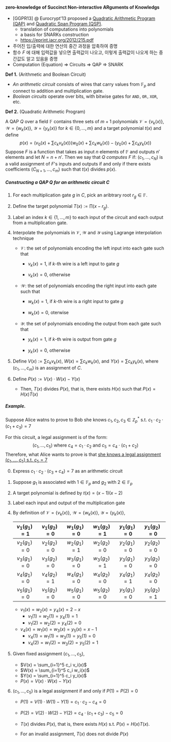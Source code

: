 #### zero-knowledge of Succinct Non-interactive ARguments of Knowledgs

- [GGPR13] @ Eurocrypt'13 proposed a <u>Quadratic Arithmetic Program (QAP)</u> and <u>Quadratic Span Program (QSP)</u>.
  - translation of computations into polynomials
  - a basis for SNARKs construction
  - https://eprint.iacr.org/2012/215.pdf
- 주어진 입/출력에 대한 연산의 중간 과정을 압축하여 증명
- 함수 $F$ 에 대해 입력값을 넣으면 출력값이 나오고, 이렇게 출력값이 나오게 하는 중간값도 알고 있음을 증명
- Computation (Equation) $\Rightarrow$ Circuits $\Rightarrow$ QAP $\Rightarrow$ SNARK



**Def 1.** (Arithmetic and Boolean Circuit)

- *An arithmetic circuit* consists of wires that carry values from $\mathbb{F}_p$ and connect to addition and multiplication gate.
- *Boolean circuits* operate over bits, with bitwise gates for $\mathtt{AND, OR, XOR}$, etc.



**Def 2.** (Quadratic Arithmetic Program) 

A QAP $Q$ over a field $\mathbb{F}$ contains three sets of $m + 1$ polynomials $\mathcal{V} = \{v_k(x)\}$, $\mathcal{W} = \{w_k(x)\}$, $\mathcal{Y} = \{y_k(x)\}$ for $k \in \{0, \ldots, m\}$ and a target polynomial $t(x)$ and define 
$$
p(x) = \Big(v_0(x) + \sum c_k v_k(x)\Big) \Big(w_0(x) + \sum c_k w_k(x) \Big) - \Big(y_0(x) + \sum c_k y_k(x) \Big)
$$
Suppose $F$ is a function that takes as input $n$ elements of $\mathbb{F}$ and outputs $n'$ elements and let $N = n + n'$. Then we say that *$Q$ computes $F$* if: $(c_1, \ldots, c_N)$ is a valid assignment of $F$'s inputs and outputs if and only if there exists coefficients $(C_{N+1}, \ldots, c_m)$ such that $t(x)$ divides $p(x)$. 



##### Constructing a QAP $Q$ for an arithmetic circuit $C$

1. For each multiplication gate $g$ in $C$, pick an aribtrary root $r_g \in \mathbb{F}$.

2. Define the target polynomial $T(x) := \prod (x - r_g)$.

3. Label an index $k \in \{1, \ldots, m\}$ to each input of the circuit and each output from a multiplication gate.

4. Interpolate the polynomials in $\mathcal{V}, \mathcal{W}$ and $\mathcal{Y}$ using Lagrange interpolation technique

   - $\mathcal{V}$: the set of polynomials encoding the left input into each gate such that

     - $v_k(x) = 1$, if $k$-th wire is a left input to gate $g$

     - $v_k(x) = 0$, otherwise 

   - $\mathcal{W}$: the set of polynomials encoding the right input into each gate such that

     - $w_k(x) = 1$, if $k$-th wire is a right input to gate $g$ 

     - $w_k(x) = 0$, oterwise 

   - $\mathcal{Y}$: the set of polynomials encoding the output from each gate such that

     - $y_k(x) = 1$, if $k$-th wire is output from gate $g$

     - $y_k(x) = 0$, otherwise 

5. Define $V(x) := \sum c_k v_k(x)$, $W(x) = \sum c_k w_k(x)$, and $Y(x) = \sum c_k y_k(x)$, where $(c_1, \ldots, c_m)$ is an assignment of $C$. 

6. Define $P(x) := V(x) \cdot W(x) - Y(x)$

   - Then, $T(x)$ divides $P(x)$, that is, there exists $H(x)$ such that $P(x) = H(x) T(x)$ 



##### Example.

Suppose Alice watns to prove to Bob she knows $c_1, c_2, c_3 \in \mathbb{Z}_p^*$ s.t. $c_1 \cdot c_2 \cdot (c_1 + c_3) = 7$ 

For this circuit, a legal assignment is of the form:
$$
(c_1, \ldots, c_5) \textrm{ where } c_4 = c_1 \cdot c_2 \textrm{ and } c_5 = c_4 \cdot (c_1 + c_2)
$$
Therefore, what Alice wants to prove is that <u>she knows a legal assignment $(c_1, \ldots, c_5)$ s.t. $c_5=7$</u> 

0. Express $c_1 \cdot c_2 \cdot (c_3 + c_4) = 7$ as an arithmetic circuit

1. Suppose $g_1$ is associated with $1 \in \mathbb{F}_p$ and $g_2$ with $2 \in \mathbb{F}_p$

2. A target polynomial is defined by $t(x) = (x - 1)(x - 2)$

3. Label each input and output of the multiplication gate

4. By definition of $\mathcal{V} = \{v_k(x)\}$, $\mathcal{W} = \{w_k(x)\}$, $\mathcal{Y} = \{y_k(x)\}$,

   | $v_1(g_1) = 1$ | $v_1(g_2)=0$ | $w_1(g_1)=0$ | $w_1(g_2)=1$ | $y_1(g_1)=0$ | $y_1(g_2)=0$ |
   | :------------: | :----------: | :----------: | :----------: | :----------: | :----------: |
   | $v_2(g_1) = 0$ | $v_2(g_2)=0$ | $w_2(g_1)=1$ | $w_2(g_2)=0$ | $y_2(g_1)=0$ | $y_2(g_2)=0$ |
   | $v_3(g_1) = 0$ | $v_3(g_2)=0$ | $w_3(g_1)=0$ | $w_3(g_2)=1$ | $y_3(g_1)=0$ | $y_3(g_2)=0$ |
   | $v_4(g_1) = 0$ | $v_4(g_2)=1$ | $w_4(g_1)=0$ | $w_4(g_2)=0$ | $y_4(g_1)=1$ | $y_4(g_2)=0$ |
   | $v_5(g_1) = 0$ | $v_5(g_2)=0$ | $w_5(g_1)=0$ | $w_5(g_2)=0$ | $y_5(g_1)=0$ | $y_5(g_2)=1$ |

   - $v_1(x) = w_2(x) = y_4(x) = 2 - x$
     - $v_1(1) = w_2(1) = y_4(1) = 1$
     - $v_1(2) = w_2(2)=y_4(2) = 0$
   - $v_4(x) = w_1(x) = w_3(x) = y_5(x) = x - 1$
     - $v_4(1) = w_1(1) =w_3(1)=y_5(1)=0$
     - $v_4(2)=w_1(2)=w_3(2)=y_5(2)=1$

5. Given fixed assignment $(c_1, \ldots, c_5)$,

   - $V(x) = \sum_{i=1}^5 c_i v_i(x)$
   - $W(x) = \sum_{i=1}^5 c_i w_i(x)$ 
   - $Y(x) = \sum_{i=1}^5 c_i y_i(x)$ 
   - $P(x) = V(x) \cdot W(x) - Y(x)$

6. $(c_1, \ldots, c_5)$ is a legal assignment if and only if $P(1) = P(2) = 0$

   - $P(1) = V(1) \cdot W(1) - Y(1) = c_1 \cdot c_2 - c_4 = 0$
   - $P(2) = V(2) \cdot W(2) - Y(2) = c_4 \cdot (c_1 + c_3) - c_5 = 0$

   - $T(x)$ divides $P(x)$, that is, there exists $H(x)$ s.t. $P(x) = H(x) T(x)$. 
   - For an invalid assignment, $T(x)$ does not divide $P(x)$
